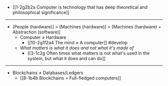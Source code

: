 - [[1-2g2b2a Computer is technology that has deep theoretical and philosophical significance]]
---
- [People (hardware)] > [Machines (hardware)] > [Machines (hardware) + Abstraction (software)]
  - Computer ≠ Hardware
    - [[10-2g1f2a4 The mind ≠ A computer]] #develop 
  - *What matters is what it does and not what it's made of*
    - [[3-1c2g Often times what matters is not what's used in the system, but what it does and can do]]
---
- Blockchains ≠ Databases/Ledgers
  - [[8-1b4b Blockchains = Full-fledged computers]]